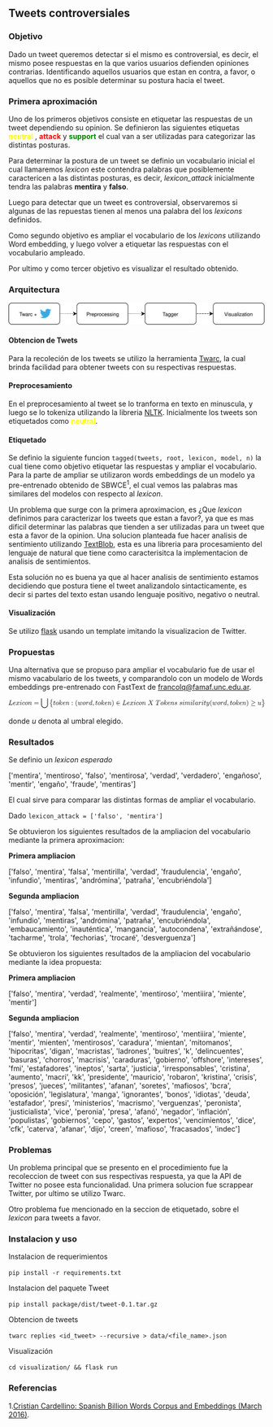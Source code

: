 ## Tweets controversiales

### Objetivo
Dado un tweet queremos detectar si el mismo es controversial, es decir, el mismo posee respuestas en la que varios usuarios defienden opiniones contrarias. Identificando aquellos usuarios que estan en contra, a favor, o aquellos que no es posible determinar su postura hacia el tweet.

### Primera aproximación
Uno de los primeros objetivos consiste en etiquetar las respuestas de un tweet dependiendo su opinion. Se definieron las siguientes etiquetas <span style="color:yellow">**neutral**</span> , <span style="color:red">**attack**</span> y <span style="color:green">**support**</span> el cual van a ser utilizadas para categorizar las distintas posturas.

Para determinar la postura de un tweet se definio un vocabulario inicial el cual llamaremos *lexicon* este contendra palabras que posiblemente caractericen a las distintas posturas, es decir, *lexicon_attack* inicialmente  tendra las palabras **mentira** y **falso**.

Luego para detectar que un tweet es controversial, observaremos si algunas de las repuestas tienen al menos una palabra del los *lexicons* definidos.

Como segundo objetivo es ampliar el vocabulario de los *lexicons* utilizando Word embedding, y luego volver a etiquetar las respuestas con el vocabulario ampleado.

Por ultimo y como tercer objetivo es visualizar el resultado obtenido.
  
### Arquitectura

![Alt text](./readme/arquitectura.svg)

#### Obtencion de Twets
Para la recoleción de los tweets se utilizo la herramienta [Twarc](https://github.com/DocNow/twarc), la cual brinda facilidad para obtener tweets con su respectivas respuestas.

#### Preprocesamiento
En el preprocesamiento al tweet se lo tranforma en texto en minuscula, y luego se lo tokeniza utilizando la libreria [NLTK](http://www.nltk.org/).
Inicialmente los tweets son etiquetados como <span style="color:yellow">**neutral**</span>.

#### Etiquetado
Se definio la siguiente funcion ```tagged(tweets, root, lexicon, model, n)``` la cual tiene como objetivo etiquetar las respuestas y ampliar el vocabulario.
Para la parte de ampliar se utilizaron words embeddings de un modelo ya pre-entrenado obtenido de SBWCE<sup>1</sup>, el cual vemos las palabras mas similares del modelos con respecto al *lexicon*.

Un problema que surge con la primera aproximacion, es ¿Que *lexicon* definimos para caracterizar los tweets que estan a favor?, ya que es mas dificil determinar las palabras que tienden a ser utilizadas para un tweet que esta a favor de la opinion. Una solucion planteada fue hacer analisis de sentimiento utilizando [TextBlob](https://textblob.readthedocs.io/en/dev/), esta es una libreria para procesamiento del lenguaje de natural que tiene como caracterisitca la implementacion de analisis de sentimientos.

 Esta solución no es buena ya que al hacer analisis de sentimiento estamos decidiendo que postura tiene el tweet analizandolo sintacticamente,  es decir si partes del texto estan usando lenguaje positivo, negativo o neutral.

#### Visualización
Se utilizo [flask](https://palletsprojects.com/p/flask/) usando un template imitando la visualizacion de Twitter.

### Propuestas
Una alternativa que se propuso para ampliar el vocabulario fue de usar el mismo vacabulario de los tweets, y comparandolo con un modelo de Words embeddings pre-entrenado con FastText de [francolq@famaf.unc.edu.ar](). 
 
![](./readme/idea.png) 

donde *u* denota al umbral elegido.

### Resultados
Se definio un *lexicon esperado*

['mentira', 'mentiroso', 'falso', 'mentirosa', 'verdad', 'verdadero', 'engañoso', 'mentir', 'engaño', 'fraude', 'mentiras']

El cual sirve para comparar las distintas formas de ampliar el vocabulario.

Dado ```lexicon_attack = ['falso', 'mentira']```

Se obtuvieron los siguientes resultados de la ampliacion del vocabulario mediante la primera aproximacion:

**Primera ampliacion**

['falso', 'mentira', 'falsa', 'mentirilla', 'verdad', 'fraudulencia', 'engaño', 'infundio', 'mentiras', 'andrómina', 'patraña', 'encubriéndola']

**Segunda ampliacion**

['falso', 'mentira', 'falsa', 'mentirilla', 'verdad', 'fraudulencia', 'engaño', 'infundio', 'mentiras', 'andrómina', 'patraña', 'encubriéndola', 'embaucamiento', 'inauténtica', 'mangancia', 'autocondena', 'extrañándose', 'tacharme', 'trola', 'fechorias', 'trocaré', 'desverguenza']

Se obtuvieron los siguientes resultados de la ampliacion del vocabulario mediante la idea propuesta:

**Primera ampliacion**

['falso', 'mentira', 'verdad', 'realmente', 'mentiroso', 'mentiiira', 'miente', 'mentir']

 **Segunda ampliacion**

['falso', 'mentira', 'verdad', 'realmente', 'mentiroso', 'mentiiira', 'miente', 'mentir', 'mienten', 'mentirosos', 'caradura', 'mientan', 'mitomanos', 'hipocritas', 'digan', 'macristas', 'ladrones', 'buitres', 'k', 'delincuentes', 'basuras', 'chorros', 'macrisis', 'caraduras', 'gobierno', 'offshore', 'intereses', 'fmi', 'estafadores', 'ineptos', 'sarta', 'justicia', 'irresponsables', 'cristina', 'aumento', 'macri', 'kk', 'presidente', 'mauricio', 'robaron', 'kristina', 'crisis', 'presos', 'jueces', 'militantes', 'afanan', 'soretes', 'mafiosos', 'bcra', 'oposición', 'legislatura', 'manga', 'ignorantes', 'bonos', 'idiotas', 'deuda', 'estafador', 'presi', 'ministerios', 'macrismo', 'verguenzas', 'peronista', 'justicialista', 'vice', 'peronia', 'presa', 'afanó', 'negador', 'inflación', 'populistas', 'gobiernos', 'cepo', 'gastos', 'expertos', 'vencimientos', 'dice', 'cfk', 'caterva', 'afanar', 'dijo', 'creen', 'mafioso', 'fracasados', 'indec']



### Problemas
Un problema principal que se presento en el procedimiento fue la recoleccion de tweet con sus respectivas respuesta, ya que la API de Twitter no posee esta funcionalidad. Una primera solucion fue scrappear Twitter, por ultimo se utilizo Twarc.

Otro problema fue mencionado en la seccion de etiquetado, sobre el *lexicon* para tweets a favor.

### Instalacion y uso
Instalacion de requerimientos

```pip install -r requirements.txt```

Instalacion del paquete Tweet

```pip install package/dist/tweet-0.1.tar.gz```

Obtencion de tweets

```twarc replies <id_tweet> --recursive > data/<file_name>.json```

Visualización

```cd visualization/ && flask run```

### Referencias
1.[Cristian Cardellino: Spanish Billion Words Corpus and Embeddings (March 2016)]( https://crscardellino.github.io/SBWCE/).
